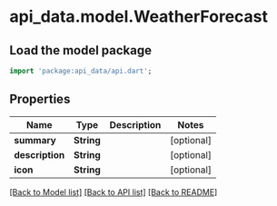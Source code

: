 # api_data.model.WeatherForecast

## Load the model package
```dart
import 'package:api_data/api.dart';
```

## Properties
Name | Type | Description | Notes
------------ | ------------- | ------------- | -------------
**summary** | **String** |  | [optional] 
**description** | **String** |  | [optional] 
**icon** | **String** |  | [optional] 

[[Back to Model list]](../README.md#documentation-for-models) [[Back to API list]](../README.md#documentation-for-api-endpoints) [[Back to README]](../README.md)


